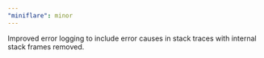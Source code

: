 ```yaml
---
"miniflare": minor
---
```


Improved error logging to include error causes in stack traces with internal stack frames removed.
